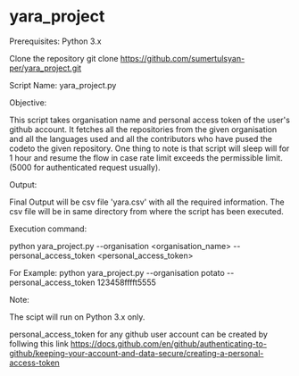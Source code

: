 # yara_project

Prerequisites: Python 3.x

Clone the repository
git clone https://github.com/sumertulsyan-per/yara_project.git

Script Name: yara_project.py

Objective:

This script takes organisation name and personal access token of the user's github account.
It fetches all the repositories from the given organisation and all the languages used and all the contributors who have pused the codeto the given repository.
One thing to note is that script will sleep will for 1 hour and resume the flow in case rate limit exceeds the permissible limit. (5000 for authenticated request usually).

Output:

Final Output will be csv file 'yara.csv' with all the required information. The csv file will be in same directory from where the script has been executed.

Execution command:

python yara_project.py --organisation <organisation_name> --personal_access_token <personal_access_token>

For Example: python yara_project.py --organisation potato --personal_access_token 123458fffft5555

Note:

The scipt will run on Python 3.x only.

personal_access_token for any github user account can be created by follwing this link https://docs.github.com/en/github/authenticating-to-github/keeping-your-account-and-data-secure/creating-a-personal-access-token
